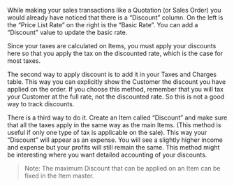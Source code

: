 While making your sales transactions like a Quotation (or Sales Order) you
would already have noticed that there is a “Discount” column. On the left is
the “Price List Rate” on the right is the “Basic Rate”. You can add a
“Discount” value to update the basic rate.

Since your taxes are calculated on Items, you must apply your discounts here
so that you apply the tax on the discounted rate, which is the case for most
taxes.

The second way to apply discount is to add it in your Taxes and Charges table.
This way you can explicitly show the Customer the discount you have applied on
the order. If you choose this method, remember that you will tax your Customer
at the full rate, not the discounted rate. So this is not a good way to track
discounts.

There is a third way to do it. Create an Item called “Discount” and make sure
that all the taxes apply in the same way as the main Items. (This method is
useful if only one type of tax is applicable on the sale). This way your
“Discount” will appear as an expense. You will see a slightly higher income
and expense but your profits will still remain the same. This method might be
interesting where you want detailed accounting of your discounts.

> Note: The maximum Discount that can be applied on an Item can be fixed in
the Item master.

